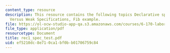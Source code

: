 ```yaml
---
content_type: resource
description: This resource contains the following topics Declarative specs, Strong
  Versus Weak Specifications, Fib example.
file: https://ol-ocw-studio-app-qa.s3.amazonaws.com/courses/6-170-laboratory-in-software-engineering-fall-2005/ef5210dc8e710ca1bf0bb01706759c84_rec1_spec_test.pdf
file_type: application/pdf
resourcetype: Document
title: rec1_spec_test.pdf
uid: ef5210dc-8e71-0ca1-bf0b-b01706759c84
---
```

